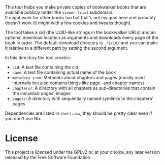 This tool helps you make private copies of bookwalker books that are available publicly under the `viewer-trial` subdomain.  
It might work for other books too but that's not my goal here and probably doesn't work (it might with a few cookies and tweaks though).

The tool takes a cid (the UUID-like strings in the bookwalker URLs) and an optional download location as arguments and downloads every page of the book in order.
The default download directory is `./$cid/` and you can make it relative to a different path by setting the second argument.

In this directory the tool creates:

* `cid`: A text file containing the cid
* `name`: A text file containing actual name of the book
* `metadata.json`: Metadata about chapters and pages (mostly used internally but also contains things like page- and chapter names)
* `chapters/`: A directory with all chapters as sub-directories that contain the individual pages' images
* `pages/`: A directory with sequentially named symlinks to the chapters' pages

Dependencies are listed in `shell.nix`, they should be pretty clear even if you don't use Nix.

# License

This project is licensed under the GPLv2 or, at your choice, any later version released by the Free Software Foundation.
